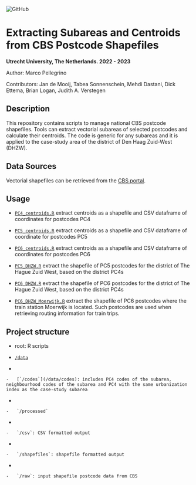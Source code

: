 ![GitHub](https://img.shields.io/badge/license-GPL--3.0-blue)

# Extracting Subareas and Centroids from CBS Postcode Shapefiles

**Utrecht University, The Netherlands. 2022 - 2023**

Author: Marco Pellegrino

Contributors: Jan de Mooij, Tabea Sonnenschein, Mehdi Dastani, Dick Ettema, Brian Logan, Judith A. Verstegen

## Description

This repository contains scripts to manage national CBS postcode shapefiles. Tools can extract vectorial subareas of selected postcodes and calculate their centroids. The code is generic for any subareas and it is applied to the case-study area of the district of Den Haag Zuid-West (DHZW).

## Data Sources

Vectorial shapefiles can be retrieved from the [CBS portal](https://www.cbs.nl/nl-nl/dossier/nederland-regionaal/geografische-data/gegevens-per-postcode).

## Usage

-   [`PC4_centroids.R`](PC4_centroids.R) extract centroids as a shapefile and CSV dataframe of coordinates for postcodes PC4

-   [`PC5_centroids.R`](PC5_centroids.R) extract centroids as a shapefile and CSV dataframe of coordinate for postcodes PC5

-   [`PC6_centroids.R`](PC6_centroids.R) extract centroids as a shapefile and CSV dataframe of coordinates for postcodes PC6

-   [`PC5_DHZW.R`](PC5_DHZW.R) extract the shapefile of PC5 postcodes for the district of The Hague Zuid West, based on the district PC4s

-   [`PC6_DHZW.R`](PC6_DHZW.R) extract the shapefile of PC6 postcodes for the district of The Hague Zuid West, based on the district PC4s

-   [`PC6_DHZW_Moerwijk.R`](PC6_DHZW_Moerwijk.R) extract the shapefile of PC6 postcodes where the train station Moerwijk is located. Such postcodes are used when retrieving routing information for train trips.

## Project structure

-   root: R scripts

-   [`/data`](/data)

-   

    -   [`/codes`](/data/codes): includes PC4 codes of the subarea, neighbourhood codes of the subarea and PC4 with the same urbanization index as the case-study subarea

-   

    -   `/processed`

-   

    -   `/csv`: CSV formatted output

-   

    -   `/shapefiles`: shapefile formatted output

-   

    -   `/raw`: input shapefile postcode data from CBS
